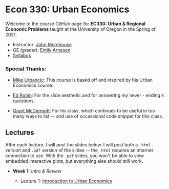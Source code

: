 # Econ 330: Urban Economics

Welcome to the course GitHub page for __EC330: Urban & Regional Economic Problems__ taught at the University of Oregon in the Spring of 2021. 

- Instructor: [John Morehouse](https://www.johnmmorehouse.com/)
- GE (grader): [Emily Arnesen](https://economics.uoregon.edu/profile/smshihab/)
- [Syllabus](https://economics.uoregon.edu/profiles/graduate-students/)


### Special Thanks:

  - [Mike Urbancic](https://twitter.com/urbancic?lang=en): This course is based off and inspired by his Urban Economics course. 
  
  - [Ed Rubin](http://edrub.in/): For the slide aesthetic and for answering my never - ending `R` questions. 
  
  - [Grant McDermott](https://grantmcdermott.com/): For his class, which continues to be useful in too many ways to list -- and use of occassional code snippet for this class.
  

## Lectures

After each lecture, I will post the slides below. I will post both a `.html` version and `.pdf` version of the slides -- the `.html` requires an internet connection to use. With the `.pdf` slides, you won't be able to view embedded interactive plots, but everything else should still work.

- __Week 1:__ _Intro & Review_

  - Lecture 1: [Introduction to Urban Economics](https://rawcdn.githack.com/johnmorehouse/EC330-S21/f447d4d98cf58f5fbe7f925a37419f4db543e9df/lectures/001-intro/lecture_one.html) 
